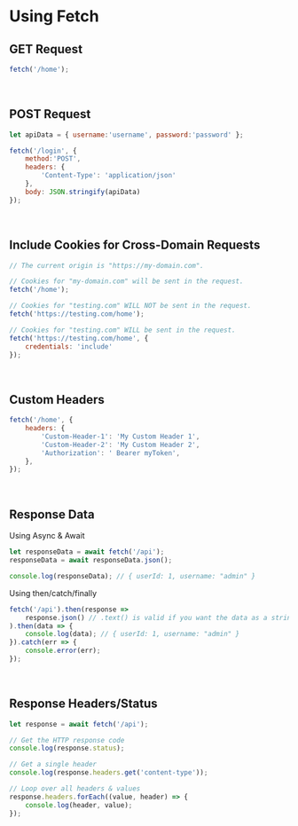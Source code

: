 # Using Fetch

## GET Request
```javascript
fetch('/home');
```

<br>

## POST Request
```javascript
let apiData = { username:'username', password:'password' };

fetch('/login', { 
	method:'POST',
	headers: {
		'Content-Type': 'application/json'
	},
	body: JSON.stringify(apiData)
});
```

<br>

## Include Cookies for Cross-Domain Requests
```javascript
// The current origin is "https://my-domain.com".

// Cookies for "my-domain.com" will be sent in the request.
fetch('/home');

// Cookies for "testing.com" WILL NOT be sent in the request.
fetch('https://testing.com/home');

// Cookies for "testing.com" WILL be sent in the request.
fetch('https://testing.com/home', {
	credentials: 'include'
});
```

<br>

## Custom Headers
```javascript
fetch('/home', {
	headers: {
		'Custom-Header-1': 'My Custom Header 1',
		'Custom-Header-2': 'My Custom Header 2',
		'Authorization': ' Bearer myToken',
	},
});
```

<br>


## Response Data

Using Async & Await
```javascript
let responseData = await fetch('/api');
responseData = await responseData.json();

console.log(responseData); // { userId: 1, username: "admin" }
```

Using then/catch/finally
```javascript
fetch('/api').then(response => 
	response.json()	// .text() is valid if you want the data as a string instead
).then(data => {
	console.log(data); // { userId: 1, username: "admin" }
}).catch(err => {
	console.error(err);
});
```

<br>


## Response Headers/Status
```javascript
let response = await fetch('/api');

// Get the HTTP response code
console.log(response.status);

// Get a single header
console.log(response.headers.get('content-type'));

// Loop over all headers & values
response.headers.forEach((value, header) => {
	console.log(header, value);
});
```

